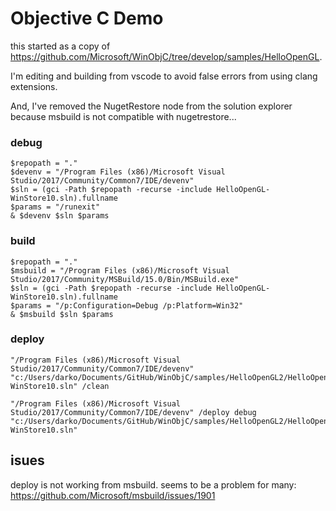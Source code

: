 # Objective C Demo

this started as a copy of https://github.com/Microsoft/WinObjC/tree/develop/samples/HelloOpenGL.

I'm editing and building from vscode to avoid false errors from using clang extensions.

And, I've removed the NugetRestore node from the solution explorer because 
msbuild is not compatible with nugetrestore... 


### debug 
    $repopath = "."
    $devenv = "/Program Files (x86)/Microsoft Visual Studio/2017/Community/Common7/IDE/devenv"
    $sln = (gci -Path $repopath -recurse -include HelloOpenGL-WinStore10.sln).fullname
    $params = "/runexit"
    & $devenv $sln $params

### build
    $repopath = "."
    $msbuild = "/Program Files (x86)/Microsoft Visual Studio/2017/Community/MSBuild/15.0/Bin/MSBuild.exe"
    $sln = (gci -Path $repopath -recurse -include HelloOpenGL-WinStore10.sln).fullname
    $params = "/p:Configuration=Debug /p:Platform=Win32" 
    & $msbuild $sln $params

### deploy
    "/Program Files (x86)/Microsoft Visual Studio/2017/Community/Common7/IDE/devenv" "c:/Users/darko/Documents/GitHub/WinObjC/samples/HelloOpenGL2/HelloOpenGL-WinStore10.sln" /clean

    "/Program Files (x86)/Microsoft Visual Studio/2017/Community/Common7/IDE/devenv" /deploy debug "c:/Users/darko/Documents/GitHub/WinObjC/samples/HelloOpenGL2/HelloOpenGL-WinStore10.sln"


## isues
deploy is not working from msbuild. seems to be a problem for many:
https://github.com/Microsoft/msbuild/issues/1901


